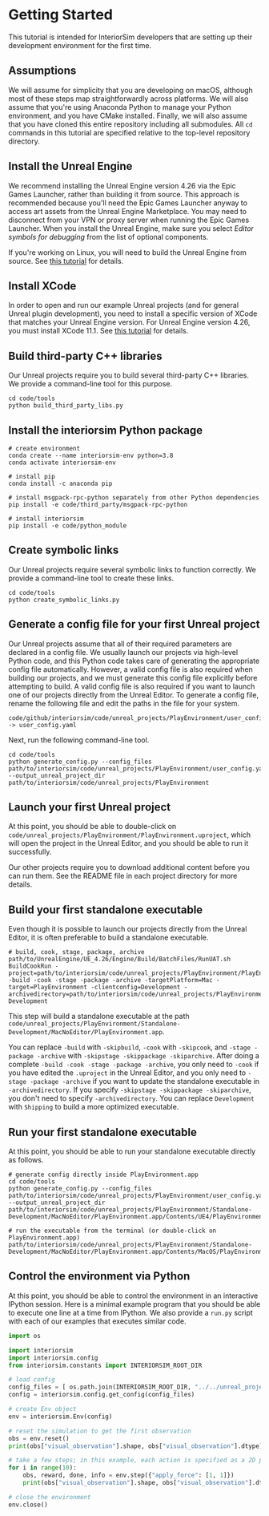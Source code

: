 # Getting Started

This tutorial is intended for InteriorSim developers that are setting up their development environment for the first time.

## Assumptions 

We will assume for simplicity that you are developing on macOS, although most of these steps map straightforwardly across platforms. We will also assume that you're using Anaconda Python to manage your Python environment, and you have CMake installed. Finally, we will also assume that you have cloned this entire repository including all submodules. All `cd` commands in this tutorial are specified relative to the top-level repository directory.

## Install the Unreal Engine

We recommend installing the Unreal Engine version 4.26 via the Epic Games Launcher, rather than building it from source. This approach is recommended because you'll need the Epic Games Launcher anyway to access art assets from the Unreal Engine Marketplace. You may need to disconnect from your VPN or proxy server when running the Epic Games Launcher. When you install the Unreal Engine, make sure you select _Editor symbols for debugging_ from the list of optional components.

If you're working on Linux, you will need to build the Unreal Engine from source. See [this tutorial](https://docs.unrealengine.com/4.26/en-US/SharingAndReleasing/Linux/BeginnerLinuxDeveloper/SettingUpAnUnrealWorkflow/) for details.

## Install XCode

In order to open and run our example Unreal projects (and for general Unreal plugin development), you need to install a specific version of XCode that matches your Unreal Engine version. For Unreal Engine version 4.26, you must install XCode 11.1. See [this tutorial](https://github.com/botman99/ue4-xcode-vscode-mac) for details.

## Build third-party C++ libraries

Our Unreal projects require you to build several third-party C++ libraries. We provide a command-line tool for this purpose.

```console
cd code/tools
python build_third_party_libs.py
```

## Install the interiorsim Python package

```console
# create environment
conda create --name interiorsim-env python=3.8
conda activate interiorsim-env

# install pip
conda install -c anaconda pip

# install msgpack-rpc-python separately from other Python dependencies
pip install -e code/third_party/msgpack-rpc-python

# install interiorsim
pip install -e code/python_module
```

## Create symbolic links

Our Unreal projects require several symbolic links to function correctly. We provide a command-line tool to create these links.

```console
cd code/tools
python create_symbolic_links.py
```

## Generate a config file for your first Unreal project

Our Unreal projects assume that all of their required parameters are declared in a config file. We usually launch our projects via high-level Python code, and this Python code takes care of generating the appropriate config file automatically. However, a valid config file is also required when building our projects, and we must generate this config file explicitly before attempting to build. A valid config file is also required if you want to launch one of our projects directly from the Unreal Editor. To generate a config file, rename the following file and edit the paths in the file for your system.

```
code/github/interiorsim/code/unreal_projects/PlayEnvironment/user_config.yaml.example -> user_config.yaml
```

Next, run the following command-line tool.

```console
cd code/tools
python generate_config.py --config_files path/to/interiorsim/code/unreal_projects/PlayEnvironment/user_config.yaml --output_unreal_project_dir path/to/interiorsim/code/unreal_projects/PlayEnvironment
```

## Launch your first Unreal project

At this point, you should be able to double-click on `code/unreal_projects/PlayEnvironment/PlayEnvironment.uproject`, which will open the project in the Unreal Editor, and you should be able to run it successfully.

Our other projects require you to download additional content before you can run them. See the README file in each project directory for more details.

## Build your first standalone executable

Even though it is possible to launch our projects directly from the Unreal Editor, it is often preferable to build a standalone executable.

```console
# build, cook, stage, package, archive
path/to/UnrealEngine/UE_4.26/Engine/Build/BatchFiles/RunUAT.sh BuildCookRun -project=path/to/interiorsim/code/unreal_projects/PlayEnvironment/PlayEnvironment.uproject -build -cook -stage -package -archive -targetPlatform=Mac -target=PlayEnvironment -clientconfig=Development -archivedirectory=path/to/interiorsim/code/unreal_projects/PlayEnvironment/Standalone-Development
```

This step will build a standalone executable at the path `code/unreal_projects/PlayEnvironment/Standalone-Development/MacNoEditor/PlayEnvironment.app`.

You can replace `-build` with `-skipbuild`, `-cook` with `-skipcook`, and `-stage -package -archive` with `-skipstage -skippackage -skiparchive`. After doing a complete `-build -cook -stage -package -archive`, you only need to `-cook` if you have edited the `.uproject` in the Unreal Editor, and you only need to `-stage -package -archive` if you want to update the standalone executable in `-archivedirectory`. If you specify `-skipstage -skippackage -skiparchive`, you don't need to specify `-archivedirectory`. You can replace `Development` with `Shipping` to build a more optimized executable.

## Run your first standalone executable

At this point, you should be able to run your standalone executable directly as follows.

```console
# generate config directly inside PlayEnvironment.app
cd code/tools
python generate_config.py --config_files path/to/interiorsim/code/unreal_projects/PlayEnvironment/user_config.yaml --output_unreal_project_dir path/to/interiorsim/code/unreal_projects/PlayEnvironment/Standalone-Development/MacNoEditor/PlayEnvironment.app/Contents/UE4/PlayEnvironment

# run the executable from the terminal (or double-click on PlayEnvironment.app)
path/to/interiorsim/code/unreal_projects/PlayEnvironment/Standalone-Development/MacNoEditor/PlayEnvironment.app/Contents/MacOS/PlayEnvironment
```

## Control the environment via Python

At this point, you should be able to control the environment in an interactive IPython session. Here is a minimal example program that you should be able to execute one line at a time from IPython. We also provide a `run.py` script with each of our examples that executes similar code.

```python
import os

import interiorsim
import interiorsim.config
from interiorsim.constants import INTERIORSIM_ROOT_DIR

# load config
config_files = [ os.path.join(INTERIORSIM_ROOT_DIR, "../../unreal_projects/PlayEnvironment/user_config.yaml") ]
config = interiorsim.config.get_config(config_files)

# create Env object
env = interiorsim.Env(config)

# reset the simulation to get the first observation
obs = env.reset()
print(obs["visual_observation"].shape, obs["visual_observation"].dtype)

# take a few steps; in this example, each action is specified as a 2D point, you should see the ball move in the Unreal game window
for i in range(10):
    obs, reward, done, info = env.step({"apply_force": [1, 1]})
    print(obs["visual_observation"].shape, obs["visual_observation"].dtype, reward, done, info)

# close the environment
env.close()
```
